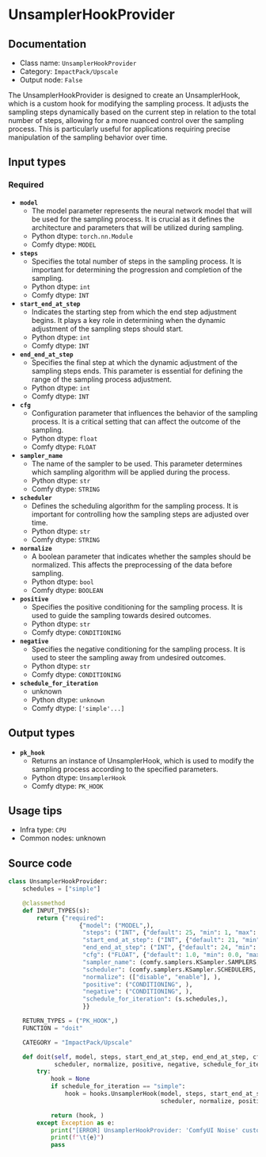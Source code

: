 # UnsamplerHookProvider
## Documentation
- Class name: `UnsamplerHookProvider`
- Category: `ImpactPack/Upscale`
- Output node: `False`

The UnsamplerHookProvider is designed to create an UnsamplerHook, which is a custom hook for modifying the sampling process. It adjusts the sampling steps dynamically based on the current step in relation to the total number of steps, allowing for a more nuanced control over the sampling process. This is particularly useful for applications requiring precise manipulation of the sampling behavior over time.
## Input types
### Required
- **`model`**
    - The model parameter represents the neural network model that will be used for the sampling process. It is crucial as it defines the architecture and parameters that will be utilized during sampling.
    - Python dtype: `torch.nn.Module`
    - Comfy dtype: `MODEL`
- **`steps`**
    - Specifies the total number of steps in the sampling process. It is important for determining the progression and completion of the sampling.
    - Python dtype: `int`
    - Comfy dtype: `INT`
- **`start_end_at_step`**
    - Indicates the starting step from which the end step adjustment begins. It plays a key role in determining when the dynamic adjustment of the sampling steps should start.
    - Python dtype: `int`
    - Comfy dtype: `INT`
- **`end_end_at_step`**
    - Specifies the final step at which the dynamic adjustment of the sampling steps ends. This parameter is essential for defining the range of the sampling process adjustment.
    - Python dtype: `int`
    - Comfy dtype: `INT`
- **`cfg`**
    - Configuration parameter that influences the behavior of the sampling process. It is a critical setting that can affect the outcome of the sampling.
    - Python dtype: `float`
    - Comfy dtype: `FLOAT`
- **`sampler_name`**
    - The name of the sampler to be used. This parameter determines which sampling algorithm will be applied during the process.
    - Python dtype: `str`
    - Comfy dtype: `STRING`
- **`scheduler`**
    - Defines the scheduling algorithm for the sampling process. It is important for controlling how the sampling steps are adjusted over time.
    - Python dtype: `str`
    - Comfy dtype: `STRING`
- **`normalize`**
    - A boolean parameter that indicates whether the samples should be normalized. This affects the preprocessing of the data before sampling.
    - Python dtype: `bool`
    - Comfy dtype: `BOOLEAN`
- **`positive`**
    - Specifies the positive conditioning for the sampling process. It is used to guide the sampling towards desired outcomes.
    - Python dtype: `str`
    - Comfy dtype: `CONDITIONING`
- **`negative`**
    - Specifies the negative conditioning for the sampling process. It is used to steer the sampling away from undesired outcomes.
    - Python dtype: `str`
    - Comfy dtype: `CONDITIONING`
- **`schedule_for_iteration`**
    - unknown
    - Python dtype: `unknown`
    - Comfy dtype: `['simple'...]`
## Output types
- **`pk_hook`**
    - Returns an instance of UnsamplerHook, which is used to modify the sampling process according to the specified parameters.
    - Python dtype: `UnsamplerHook`
    - Comfy dtype: `PK_HOOK`
## Usage tips
- Infra type: `CPU`
- Common nodes: unknown


## Source code
```python
class UnsamplerHookProvider:
    schedules = ["simple"]

    @classmethod
    def INPUT_TYPES(s):
        return {"required":
                    {"model": ("MODEL",),
                     "steps": ("INT", {"default": 25, "min": 1, "max": 10000}),
                     "start_end_at_step": ("INT", {"default": 21, "min": 0, "max": 10000}),
                     "end_end_at_step": ("INT", {"default": 24, "min": 0, "max": 10000}),
                     "cfg": ("FLOAT", {"default": 1.0, "min": 0.0, "max": 100.0}),
                     "sampler_name": (comfy.samplers.KSampler.SAMPLERS, ),
                     "scheduler": (comfy.samplers.KSampler.SCHEDULERS, ),
                     "normalize": (["disable", "enable"], ),
                     "positive": ("CONDITIONING", ),
                     "negative": ("CONDITIONING", ),
                     "schedule_for_iteration": (s.schedules,),
                     }}

    RETURN_TYPES = ("PK_HOOK",)
    FUNCTION = "doit"

    CATEGORY = "ImpactPack/Upscale"

    def doit(self, model, steps, start_end_at_step, end_end_at_step, cfg, sampler_name,
             scheduler, normalize, positive, negative, schedule_for_iteration):
        try:
            hook = None
            if schedule_for_iteration == "simple":
                hook = hooks.UnsamplerHook(model, steps, start_end_at_step, end_end_at_step, cfg, sampler_name,
                                           scheduler, normalize, positive, negative)

            return (hook, )
        except Exception as e:
            print("[ERROR] UnsamplerHookProvider: 'ComfyUI Noise' custom node isn't installed. You must install 'BlenderNeko/ComfyUI Noise' extension to use this node.")
            print(f"\t{e}")
            pass

```

